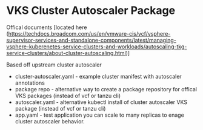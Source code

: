 # VKS Cluster Autoscaler Package

Offical documents [located here (https://techdocs.broadcom.com/us/en/vmware-cis/vcf/vsphere-supervisor-services-and-standalone-components/latest/managing-vsphere-kuberenetes-service-clusters-and-workloads/autoscaling-tkg-service-clusters/about-cluster-autoscaling.html)]

Based off upstream cluster autoscaler

- cluster-autoscaler.yaml - example cluster manifest with autoscaler annotations
- package repo - alternative way to create a package repository for offical VKS packages (instead of vcf or tanzu cli)
- autoscaler.yaml - alternative kubectl install of cluster autoscaler VKS package (instead of vcf or tanzu cli)
- app.yaml - test application you can scale to many replicas to enage cluster autoscaler behavior.